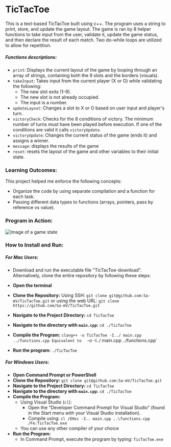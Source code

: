 # TicTacToe

This is a text-based TicTacToe built using c++. The program uses a string to print, store, and update the game layout. The game is ran by 8 helper functions to take input from the user, validate it, update the game status, and then declare the result of each match. Two do-while loops are utilized to allow for repetition.

##### Functions descriptions:

- `print`: Displays the current layout of the game by looping through an array of strings, containing both the 9 slots and the borders (visuals).
- `takeInput`: Takes input from the current player (X or O) while validating the following:
	- The new slot exits (1-9).
	- The new slot is not already occupied.
	- The input is a number.
- `updateLayout`: Changes a slot to X or O based on user input and player's turn.
- `victoryCheck`: Checks for the 8 conditions of victory. The minimum number of turns must have been played before execution. If one of the conditions are valid it calls `victoryUpdate`.
- `victoryUpdate`: Changes the current status of the game (ends it) and assigns a winner.
- `message`: displays the results of the game
- `reset`: resets the layout of the game and other variables to their initial state.

### Learning Outcomes:

This project helped me enforce the following concepts:
- Organize the code by using separate compilation and a function for each task.
- Passing different data types to functions (arrays, pointers, pass by reference vs value).

### Program in Action:

![Image of a game state](images/image-of-a-game-state)

### How to Install and Run:
##### For  Mac Users:

- Download and run the executable file "TicTacToe-download". Alternatively, clone the entire repository by following these steps:

- **Open the terminal**
- **Clone the Repository:**
	Using SSH:
	`git clone git@github.com:Sa-mV/TicTacToe.git`
	or using the web URL:
	`git clone https://github.com/Sa-mV/TicTacToe.git`
- **Navigate to the Project Directory:**
	`cd TicTacToe`
- **Navigate to the directory with `main.cpp`:**
	`cd ./TicTacToe`
- **Compile the Program:**
	`clang++ -o TicTacToe -I../ main.cpp ../functions.cpp
	Equivalent to 
	`<compiler> -o <nameOfFile> -I../ main.cpp ../functions.cpp`
- **Run the program:**
	`./TicTacToe`

##### For Windows Users:

- **Open Command Prompt or PowerShell**
- **Clone the Repository:**
	`git clone git@github.com:Sa-mV/TicTacToe.git`
- **Navigate to the Project Directory:**
	`cd TicTacToe`
- **Navigate to the directory with `main.cpp`:**
	`cd ./TicTacToe`
- **Compile the Program:**
	- Using Visual Studio (`cl`):
	    - Open the "Developer Command Prompt for Visual Studio" (found in the Start menu with your Visual Studio installation).
	    - Compile using:
		    `cl /EHsc -I.. main.cpp ..\functions.cpp /Fe:TicTacToe.exe`
	- You can use any other compiler of your choice
- **Run the Program:**
    - In Command Prompt, execute the program by typing:
        `TicTacToe.exe`
